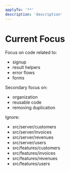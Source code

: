 ```yaml
---
applyTo: '**'
description: 'description'
---
```


# Current Focus

Focus on code related to:

- signup
- result helpers
- error flows
- forms

Secondary focus on:

- organization
- reusable code
- removing duplication

Ignore:

- src/server/customers
- src/server/invoices
- src/server/revenues
- src/server/users
- src/features/customers
- src/features/invoices
- src/features/revenues
- src/features/users
